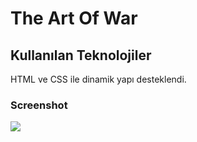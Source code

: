 <h1>The Art Of War</h1>

<h2>Kullanılan Teknolojiler</h2>

HTML ve CSS ile dinamik yapı desteklendi.

<h3>Screenshot</h3>

![](Animation4.gif)
